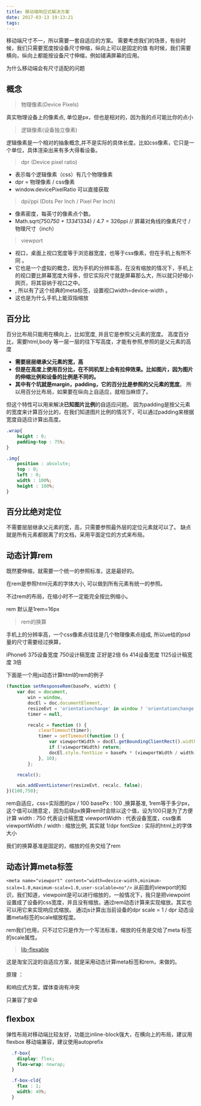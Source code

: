 ```yaml
---
title: 移动端响应式解决方案
date: 2017-03-13 19:13:21
tags:
---
```


移动端尺寸不一，所以需要一套自适应的方案。
需要考虑我们的场景，有些时候，我们只需要宽度按设备尺寸伸缩，纵向上可以是固定的值
有时候，我们需要横向，纵向上都能按设备尺寸伸缩，例如铺满屏幕的应用。

为什么移动端会有尺寸适配的问题

## 概念

> 物理像素(Device Pixels)
    
真实物理设备上的像素点, 单位是px，但也是相对的，因为我的点可能比你的点小

> 逻辑像素(设备独立像素)
    
逻辑像素是一个相对的抽象概念,并不是实际的具体长度。比如css像素，它只是一个单位，具体渲染出来有多大得看设备。

> dpr (Device pixel ratio)

* 表示每个逻辑像素（css）有几个物理像素
* dpr = 物理像素 / css像素
* window.devicePixelRatio 可以直接获取

> dpi/ppi (Dots Per Inch / Pixel Per Inch)

* 像素密度，每英寸的像素点个数。
* Math.sqrt(750*750 + 1334*1334) / 4.7 = 326ppi // 屏幕对角线的像素尺寸 / 物理尺寸（inch）

> viewport

* 视口，桌面上视口宽度等于浏览器宽度，也等于css像素，但在手机上有所不同 。 
* 它也是一个虚拟的概念，因为手机的分辨率高，在没有缩放的情况下，手机上的视口要比屏幕宽度大得多，但它实际尺寸就是屏幕那么大，所以就只好缩小网页，将其容纳于视口之中。
* <meta name="viewport" content="width=device-width,minimum-scale=1.0,maximum-scale=1.0,user-scalable=no"/>, 所以有了这个经典的meta标签，设置视口width=device-width 。
* 这也是为什么手机上能双指缩放



## 百分比

百分比布局只能用在横向上，比如宽度, 并且它是参照父元素的宽度。
高度百分比，需要html,body 等一层一层的往下写高度，才能有参照,参照的是父元素的高度

* **需要层层继承父元素的宽，高**
* **但是在高度上使用百分比，在不同机型上会有拉伸效果。比如图片，因为图片的伸缩比例和设备的比例是不同的。**
* **其中有个坑就是margin，padding，它的百分比是参照的父元素的宽度**。 所以用百分比布局，如果要在纵向上自适应，就相当麻烦了。

但这个特性可以用来解决**已知图片比例**的自适应问题。
因为padding是按父元素的宽度来计算百分比的，在我们知道图片比例的情况下，可以通过padding来根据宽度自适应计算出高度。

```css
.wrap{
    height : 0;
    padding-top : 75%;
}

.img{
    position : absolute;
    top : 0;
    left : 0;
    width : 100%;
    height : 100%;
}
```


## 百分比绝对定位

不需要层层继承父元素的宽，高，只需要参照最外层的定位元素就可以了。
缺点就是所有元素都脱离了的文档，采用平面定位的方式来布局。


## 动态计算rem

既然要伸缩，就需要一个统一的参照标准，这是最好的。

在rem是参照html元素的字体大小, 可以做到所有元素有统一的参照。

不过rem的布局，在缩小时不一定能完全按比例缩小。

rem 默认是1rem=16px 

> rem的换算

手机上的分辨率高，一个css像素点往往是几个物理像素点组成, 所以ue给的psd量的尺寸需要经过换算，

iPhone6  375设备宽度   750设计稿宽度 正好是2倍
6s 414设备宽度 1125设计稿宽度 3倍


下面是一个用js动态计算html的rem的例子

```javascript
(function setResponseRem(basePx, width) {
    var doc = document,
        win = window,
        docEl = doc.documentElement,
        resizeEvt = 'orientationchange' in window ? 'orientationchange' : 'resize',
        timer = null,

        recalc = function () {
            clearTimeout(timer);
            timer = setTimeout(function () {
                var viewportWidth = docEl.getBoundingClientRect().width || docEl.clientWidth;
                if (!viewportWidth) return;
                docEl.style.fontSize = basePx * (viewportWidth / width) + 'px';
            }, 10);
        };

    recalc();

    win.addEventListener(resizeEvt, recalc, false);
})(100,750);

```

 rem自适应，css=实际图的px / 100
 basePx : 100 ,换算基准, 1rem等于多少px，这个值可以随意定，因为后续px换算rem时会除以这个值，设为100只是为了方便计算
 width : 750 代表设计稿宽度
 viewportWidth : 代表设备宽度，css像素
 viewportWidth / width : 缩放比例, 其实就 1/dpr
 fontSize : 实际的html上的字体大小

 我们的换算基准是固定的，缩放的任务交给了rem


 ## 动态计算meta标签

`<meta name="viewport" content="width=device-width,minimum-scale=1.0,maximum-scale=1.0,user-scalable=no"/>`
从前面的viewport的知识，我们知道，viewpoint是可以进行缩放的，一般情况下，我只是把viewpoint设置成了设备的css宽度，并且没有缩放。通过rem动态计算来实现缩放。其实也可以用它来实现响应式缩放。
通过js计算出当前设备的dpr
scale = 1 / dpr
动态设置meta标签的scale缩放程度。

rem我们也用，只不过它只是作为一个写法标准，缩放的任务是交给了meta 标签的scale属性。

> [lib-flexable](http://www.w3cplus.com/mobile/lib-flexible-for-html5-layout.html)

这是淘宝沉淀的自适应方案，就是采用动态计算meta标签和rem，来做的。

原理 ：

和响应式方案，媒体查询有冲突

只兼容了安卓


## flexbox 

弹性布局对移动端比较友好，功能比inline-block强大，在横向上的布局，建议用flexbox
移动端兼容，建议使用autoprefix

```css
  .f-box{
    display: flex;
    flex-wrap: nowrap;
  }

  .f-box-cld{
    flex : 1;
    width: 40%;
  }
```

